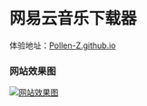# 网易云音乐下载器
体验地址：[Pollen-Z.github.io](Pollen-Z.github.io "体验地址：")

### 网站效果图

[![网站效果图](https://pollen-z.github.io/Website.png "网站")](https://pollen-z.github.io/Website.png "网站")
